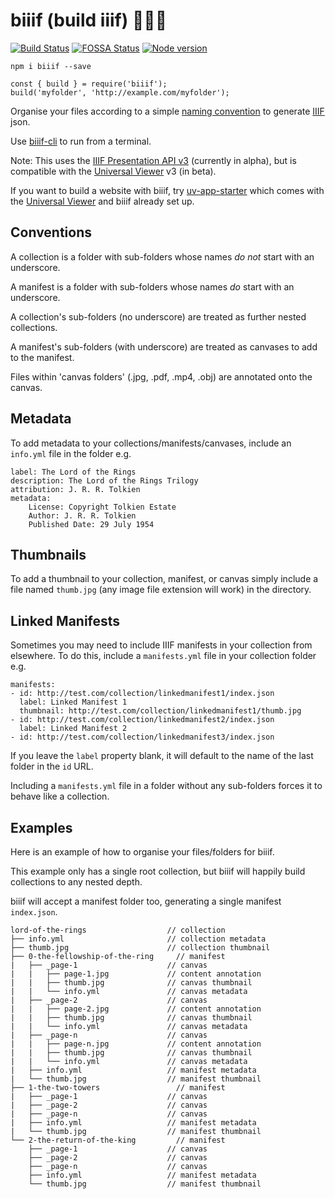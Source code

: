 # biiif (build iiif) 👷✨📃

[![Build Status](https://travis-ci.org/edsilv/biiif.png?branch=master)](https://travis-ci.org/edsilv/biiif)
[![FOSSA Status](https://app.fossa.io/api/projects/git%2Bgithub.com%2Fedsilv%2Fbiiif.svg?type=shield)](https://app.fossa.io/projects/git%2Bgithub.com%2Fedsilv%2Fbiiif?ref=badge_shield)
[![Node version](https://img.shields.io/node/v/biiif.svg?style=flat)](http://nodejs.org/download/)
<!-- ![IIIF Presentation API 3 compliant](https://img.shields.io/badge/iiif--presentation--api-%3E=3-blue.png) -->

```
npm i biiif --save
```

```
const { build } = require('biiif');
build('myfolder', 'http://example.com/myfolder');
```



Organise your files according to a simple [naming convention](https://github.com/edsilv/biiif#examples) to generate [IIIF](http://iiif.io) json.

Use [biiif-cli](https://github.com/edsilv/biiif-cli) to run from a terminal.

Note: This uses the [IIIF Presentation API v3](http://prezi3.iiif.io/api/presentation/3.0/) (currently in alpha), but is compatible with the [Universal Viewer](http://universalviewer.io) v3 (in beta).

If you want to build a website with biiif, try [uv-app-starter](https://github.com/UniversalViewer/uv-app-starter) which comes with the [Universal Viewer](http://universalviewer.io) and biiif already set up.

## Conventions

A collection is a folder with sub-folders whose names _do not_ start with an underscore.

A manifest is a folder with sub-folders whose names _do_ start with an underscore.

A collection's sub-folders (no underscore) are treated as further nested collections.

A manifest's sub-folders (with underscore) are treated as canvases to add to the manifest.

Files within 'canvas folders' (.jpg, .pdf, .mp4, .obj) are annotated onto the canvas.

## Metadata

To add metadata to your collections/manifests/canvases, include an `info.yml` file in the folder e.g.

```
label: The Lord of the Rings
description: The Lord of the Rings Trilogy
attribution: J. R. R. Tolkien
metadata:
    License: Copyright Tolkien Estate
    Author: J. R. R. Tolkien
    Published Date: 29 July 1954
```

## Thumbnails

To add a thumbnail to your collection, manifest, or canvas simply include a file named `thumb.jpg` (any image file extension will work) in the directory.

## Linked Manifests

Sometimes you may need to include IIIF manifests in your collection from elsewhere. To do this, include a `manifests.yml` file in your collection folder e.g.

```
manifests:
- id: http://test.com/collection/linkedmanifest1/index.json
  label: Linked Manifest 1
  thumbnail: http://test.com/collection/linkedmanifest1/thumb.jpg
- id: http://test.com/collection/linkedmanifest2/index.json
  label: Linked Manifest 2
- id: http://test.com/collection/linkedmanifest3/index.json
```

If you leave the `label` property blank, it will default to the name of the last folder in the `id` URL.

Including a `manifests.yml` file in a folder without any sub-folders forces it to behave like a collection.

## Examples

Here is an example of how to organise your files/folders for biiif.

This example only has a single root collection, but biiif will happily build collections to any nested depth. 

biiif will accept a manifest folder too, generating a single manifest `index.json`.

```
lord-of-the-rings                  // collection
├── info.yml                       // collection metadata
├── thumb.jpg                      // collection thumbnail
├── 0-the-fellowship-of-the-ring     // manifest
|   ├── _page-1                    // canvas
|   |   ├── page-1.jpg             // content annotation
|   |   ├── thumb.jpg              // canvas thumbnail
|   |   └── info.yml               // canvas metadata
|   ├── _page-2                    // canvas
|   |   ├── page-2.jpg             // content annotation
|   |   ├── thumb.jpg              // canvas thumbnail
|   |   └── info.yml               // canvas metadata
|   ├── _page-n                    // canvas
|   |   ├── page-n.jpg             // content annotation
|   |   ├── thumb.jpg              // canvas thumbnail
|   |   └── info.yml               // canvas metadata
|   ├── info.yml                   // manifest metadata
|   └── thumb.jpg                  // manifest thumbnail
├── 1-the-two-towers                 // manifest
|   ├── _page-1                    // canvas
|   ├── _page-2                    // canvas
|   ├── _page-n                    // canvas
|   ├── info.yml                   // manifest metadata
|   └── thumb.jpg                  // manifest thumbnail
└── 2-the-return-of-the-king         // manifest
    ├── _page-1                    // canvas
    ├── _page-2                    // canvas
    ├── _page-n                    // canvas
    ├── info.yml                   // manifest metadata
    └── thumb.jpg                  // manifest thumbnail
```





